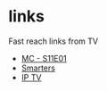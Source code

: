 # links
Fast reach links from TV

- [MC - S11E01](https://watchsb.com/i0n2ix2yrip3.html)
- [Smarters](https://iptvsmarters.com/smarters.apk)
- [IP TV](https://github.com/Tundrak/IPTV-Italia/releases/download/v01-2022/iptvita.v01-2022.m3u)
